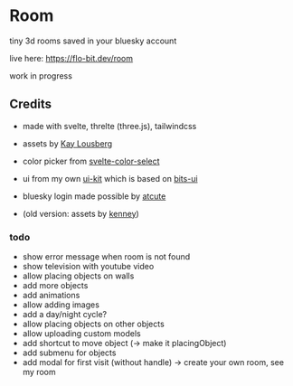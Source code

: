 # Room

tiny 3d rooms saved in your bluesky account

live here: https://flo-bit.dev/room

work in progress

## Credits

- made with svelte, threlte (three.js), tailwindcss
- assets by [Kay Lousberg](https://kaylousberg.itch.io/furniture-bits)
- color picker from [svelte-color-select](https://github.com/CaptainCodeman/svelte-color-select)
- ui from my own [ui-kit](https://github.com/flo-bit/ui-kit) which is based on [bits-ui](https://bits-ui.com/)
- bluesky login made possible by [atcute](https://github.com/mary-ext/atcute)

- (old version: assets by [kenney](https://kenney.nl/assets/furniture-kit))

### todo

- show error message when room is not found
- show television with youtube video
- allow placing objects on walls
- add more objects
- add animations
- allow adding images
- add a day/night cycle?
- allow placing objects on other objects
- allow uploading custom models
- add shortcut to move object (-> make it placingObject)
- add submenu for objects
- add modal for first visit (without handle) -> create your own room, see my room
